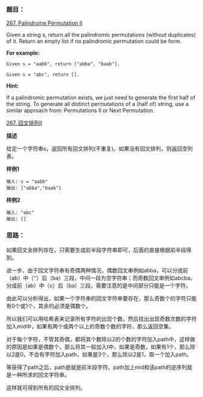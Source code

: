 ### 题目：

[267. Palindrome Permutation II](https://leetcode.com/problems/palindrome-permutation-ii/)

Given a string s, return all the palindromic permutations (without duplicates) of it. Return an empty list if no palindromic permutation could be form.

**For example:**


```
Given s = "aabb", return ["abba", "baab"].

Given s = "abc", return [].
```


**Hint:**

If a palindromic permutation exists, we just need to generate the first half of the string.
To generate all distinct permutations of a (half of) string, use a similar approach from: Permutations II or Next Permutation.


[267. 回文排列II
](https://leetcode-cn.com/problems/palindrome-permutation-ii/)


**描述**

给定一个字符串s，返回所有回文排列(不重复)。如果没有回文排列，则返回空列表。

**样例1**

```
输入: s = "aabb"
输出: ["abba","baab"]
```

**样例2**

```
输入: "abc"
输出: []
```

### 思路：

如果回文全排列存在，只需要生成前半段字符串即可，后面的直接根据前半段得到。

进一步，由于回文字符串有奇偶两种情况，偶数回文串例如abba，可以分成前（ab）中（‘’）后（ba）三段，中间一段为空字符串；而奇数回文串例如abcba，分成前（ab）中（c）后（ba）三段，需要注意的是中间部分只能是一个字符。

由此可以分析得出，如果一个字符串的回文字符串要存在，那么奇数个的字符只能有0个或1个，其余的必须是偶数个。

所以我们可以用哈希表来记录所有字符的出现个数，然后找出出现奇数次数的字符加入mid中，如果有两个或两个以上的奇数个数的字符，那么返回空集。

对于每个字符，不管其奇偶，都将其个数除以2的个数的字符加入path中，这样做的原因是如果是偶数个，那么将其一般加入t中，如果是奇数，如果有1个，那么除以2是0，不会有字符加入path，如果是3个，那么除以2是1，取一个加入path。

等获得了path之后，path是就是前半段字符。path加上mid和该path的逆序列就是一种所求的回文字符串。

这样就可得到所有的回文全排列。

